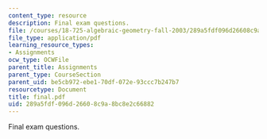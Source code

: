 ```yaml
---
content_type: resource
description: Final exam questions.
file: /courses/18-725-algebraic-geometry-fall-2003/289a5fdf096d26608c9a8bc8e2c66882_final.pdf
file_type: application/pdf
learning_resource_types:
- Assignments
ocw_type: OCWFile
parent_title: Assignments
parent_type: CourseSection
parent_uid: be5cb972-ebe1-70df-072e-93ccc7b247b7
resourcetype: Document
title: final.pdf
uid: 289a5fdf-096d-2660-8c9a-8bc8e2c66882
---
```

Final exam questions.

